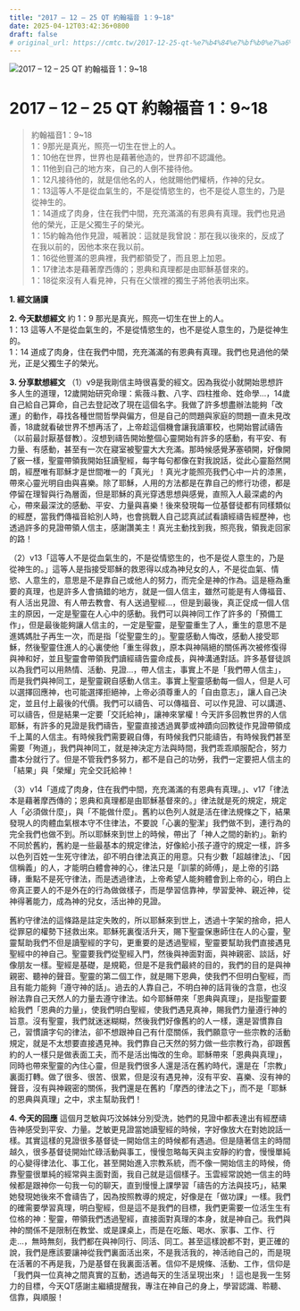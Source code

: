 ```yaml
---
title: "2017 – 12 – 25 QT 約翰福音 1：9~18"
date: 2025-04-12T03:42:36+0800
draft: false
# original_url: https://cmtc.tw/2017-12-25-qt-%e7%b4%84%e7%bf%b0%e7%a6%8f%e9%9f%b3-1%ef%bc%9a918
---
```


![2017 – 12 – 25 QT 約翰福音 1：9\~18](/images/qt.jpg   "2017 – 12 – 25 QT 約翰福音 1：9\~18")

# 2017 – 12 – 25 QT 約翰福音 1：9\~18

> 約翰福音1：9\~18  
> 1：9那光是真光，照亮一切生在世上的人。  
> 1：10他在世界，世界也是藉著他造的，世界卻不認識他。  
> 1：11他到自己的地方來，自己的人倒不接待他。  
> 1：12凡接待他的，就是信他名的人，他就賜他們權柄，作神的兒女。  
> 1：13這等人不是從血氣生的，不是從情慾生的，也不是從人意生的，乃是從神生的。  
> 1：14道成了肉身，住在我們中間，充充滿滿的有恩典有真理。我們也見過他的榮光，正是父獨生子的榮光。  
> 1：15約翰為他作見證，喊著說：這就是我曾說：那在我以後來的，反成了在我以前的，因他本來在我以前。  
> 1：16從他豐滿的恩典裡，我們都領受了，而且恩上加恩。  
> 1：17律法本是藉著摩西傳的；恩典和真理都是由耶穌基督來的。  
> 1：18從來沒有人看見神，只有在父懷裡的獨生子將他表明出來。

**1. 經文誦讀**

**2.  今天默想經文**
約 1：9 那光是真光，照亮一切生在世上的人。  
1：13 這等人不是從血氣生的，不是從情慾生的，也不是從人意生的，乃是從神生的。  
1：14 道成了肉身，住在我們中間，充充滿滿的有恩典有真理。我們也見過他的榮光，正是父獨生子的榮光。

**3. 分享默想經文**
（1）v9是我剛信主時很喜愛的經文。因為我從小就開始思想許多人生的道理，12歲開始研究命理：紫薇斗數、八字、四柱推命、姓命學…，14歲自己給自己算命，自己去登記改了現在這個名字。我做了許多想盡辦法能夠「改運」的動作，尋找各種世間哲學與偏方，但是自己的問題與家庭的問題一直未見改善，18歲就看破世界不想再活了，上帝趁這個機會讓我讀軍校，也開始嘗試禱告（以前最討厭基督教）。沒想到禱告開始整個心靈開始有許多的感動，有平安、有力量、有感動，甚至有一次在寢室被聖靈大大充滿。那時候感覺茅塞頓開，好像開了竅一樣，聖靈帶領我開始狂讀聖經，每字每句都像在對我說話，從此心靈豁然開朗，經歷唯有耶穌才是世間唯一的「真光」！真光才能照亮我們心中一片的漆黑，帶來心靈光明自由與喜樂。除了耶穌，人用的方法都是在靠自己的修行功德，都是停留在理智與行為層面，但是耶穌的真光穿透思想與感覺，直照入人最深處的內心，帶來最深沈的感動、平安、力量與喜樂！後來發現每一位基督徒都有同樣類似的經歷，當我們傳福音給別人時，也會挑戰人自己認真試試看讀經禱告經歷神，也透過許多的見證帶領人信主，感謝讚美主！真光主動找到我，照亮我，領我走回家的路！

（2）v13「這等人不是從血氣生的，不是從情慾生的，也不是從人意生的，乃是從神生的。」這等人是指接受耶穌的救恩得以成為神兒女的人，不是從血氣、情慾、人意生的，意思是不是靠自己或他人的努力，而完全是神的作為。這是極為重要的真理，也是許多人會搞錯的地方，就是一個人信主，雖然可能是有人傳福音、有人活出見證、有人帶去教會、有人送過聖經…，但是到最後，真正促成一個人信主的原因，一定是聖靈在人心中的感動。我們可以與神同工作了許多的「預備工作」，但是最後能夠讓人信主的，一定是聖靈，是聖靈重生了人，重生的意思不是進媽媽肚子再生一次，而是指「從聖靈生的」。聖靈感動人悔改，感動人接受耶穌，然後聖靈住進人的心裏使他「重生得救」，原本與神隔絕的關係再次被修復得與神和好，並且聖靈會帶領我們讀經禱告靈命成長，與神溝通對話。許多基督徒誤以為我們可以用熱情、活動、見證…，帶人信主，事實上不是「我們帶人信主」，而是我們與神同工，是聖靈親自感動人信主。事實上聖靈感動每一個人，但是人可以選擇回應神，也可能選擇拒絕神，上帝必須尊重人的「自由意志」，讓人自己決定，並且付上最後的代價。我們可以禱告、可以傳福音、可以作見證、可以講道、可以禱告，但是結果一定要「交託給神」，讓神來掌權！今天許多回教世界的人信耶穌，有許多的見證是我們禱告，聖靈直接透過異夢或神蹟向回教徒作見證帶領成千上萬的人信主。有時候我們需要親自傳，有時候我們只能禱告，有時候我們甚至需要「殉道」，我們與神同工，就是神決定方法與時間，我們乖乖順服配合，努力盡本分就行了。但是不管我們多努力，都不是自己的功勞，我們一定要把人信主的「結果」與「榮耀」完全交託給神！

（3）v14「道成了肉身，住在我們中間，充充滿滿的有恩典有真理。」、v17「律法本是藉著摩西傳的；恩典和真理都是由耶穌基督來的。」律法就是死的規定，規定人「必須做什麼」，與「不能做什麼」。舊約以色列人就是活在律法規條之下，結果發現人的肉體血氣根本守不住律法，不要說「心裏的聖潔」我們做不到，連行為的完全我們也做不到。所以耶穌來到世上的時候，帶出了「神人之間的新約」。新約不同於舊約，舊約是一些最基本的規定律法，好像給小孩子遵守的規定一樣，許多以色列百姓一生死守律法，卻不明白律法真正的用意。只有少數「超越律法」、「因信稱義」的人，才能明白體會神的心，律法只是「訓蒙的師傅」，是上帝的引路磚，重點不是死守律法，而是透過律法，上帝希望人能夠體會到上帝的心，明白上帝真正要人的不是外在的行為做做樣子，而是學習信靠神，學習愛神、親近神，從神得著能力，成為神的兒女，活出神的見證。

舊約守律法的這條路是註定失敗的，所以耶穌來到世上，透過十字架的捨命，把人從罪惡的權勢下拯救出來。耶穌死裏復活升天，賜下聖靈保惠師住在人的心靈，聖靈幫助我們不但是讀聖經的字句，更重要的是透過聖經，聖靈要幫助我們直接遇見聖經中的神自己。聖靈要我們從聖經入門，然後與神面對面，與神親密、談話，好像朋友一樣。聖經是基礎，是規範，但是不是我們最終的目的，我們的目的是與神親密、聽神的聲音。聖靈的第二個工作，就是賜下恩典，使我們不但明白聖經，而且有能力能夠「遵守神的話」。過去的人靠自己，不明白神的話背後的含意，也沒辦法靠自己天然人的力量去遵守律法。如今耶穌帶來「恩典與真理」，是指聖靈要給我們「恩典的力量」，使我們明白聖經，使我們遇見真神，賜我們力量遵行神的旨意。沒有聖靈，我們就迷迷糊糊，然後我們好像舊約的人一樣，還是習慣靠自己，習慣讀字句的律法，卻不想跟神自己有什麼關係，我們願意守一些宗教的活動規定，就是不太想要直接遇見神。我們靠自己天然的努力做一些宗教行為，卻跟舊約的人一樣只是做表面工夫，而不是活出悔改的生命。耶穌帶來「恩典與真理」，同時也帶來聖靈的內住心靈，但是我們很多人還是活在舊約時代，還是在「宗教」裏面打轉。做了很多、很苦、很累，但是沒有遇見神，沒有平安、喜樂、沒有神的聲音，沒有與神親密的關係，我們還是在舊約「摩西的律法之下」，而不是「耶穌的恩典與真理」之中，求主幫助我們！

**4. 今天的回應**
這個月芝敏與巧汶姊妹分別受洗，她們的見證中都表達出有經歷禱告神感受到平安、力量。芝敏更見證當她讀聖經的時候，字好像放大在對她說話一樣。其實這樣的見證很多基督徒一開始信主的時候都有遇過。但是隨著信主的時間越久，很多基督徒開始忙碌活動與事工，慢慢忽略每天與主安靜的約會，慢慢單純的心變得律法化、事工化，甚至開始進入宗教系統，而不像一開始信主的時候，倚靠聖靈很單純的經常與主面對面，我自己就是這個樣子。玉雲經常說她一信主的時候都是跟神你一句我一句的聊天，直到慢慢上課學習「禱告的方法與技巧」，結果她發現她後來不會禱告了，因為按照教導的規定，好像是在「做功課」一樣。我們的確需要學習真理，明白聖經，但是這不是我們的目標，我們更需要一位活生生有位格的神：聖靈，帶領我們透過聖經，直接面對真理的本身，就是神自己。我們與神的關係不是限制在教堂、或是課桌上，而是在吃飯、喝水、家事、工作、行走…，無時無刻，我們都在與神同行、同活、同工。甚至這樣說都不對，更正確的說，我們是應該要讓神從我們裏面活出來，不是我活我的，神活祂自己的，而是現在活著的不再是我，乃是基督在我裏面活著。信仰不是規條、活動、工作，信仰是「我們與一位真神之間真實的互動，透過每天的生活呈現出來」！這也是我一生努力的目標，今天QT感謝主繼續提醒我，專注在神自己的身上，學習認識、聆聽、信靠，與順服！
